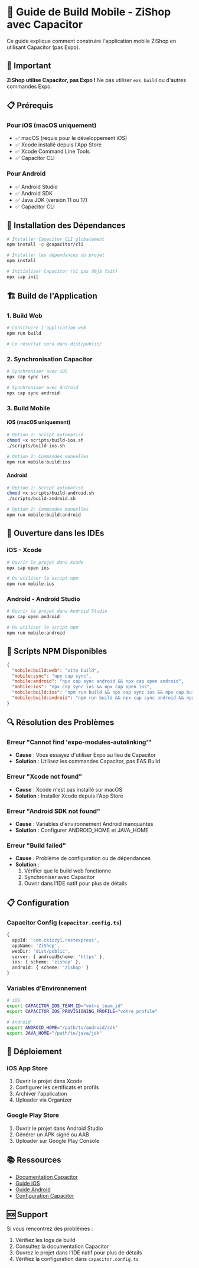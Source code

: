 # 📱 Guide de Build Mobile - ZiShop avec Capacitor

Ce guide explique comment construire l'application mobile ZiShop en utilisant Capacitor (pas Expo).

## 🚨 Important

**ZiShop utilise Capacitor, pas Expo !** Ne pas utiliser `eas build` ou d'autres commandes Expo.

## 📋 Prérequis

### Pour iOS (macOS uniquement)
- ✅ macOS (requis pour le développement iOS)
- ✅ Xcode installé depuis l'App Store
- ✅ Xcode Command Line Tools
- ✅ Capacitor CLI

### Pour Android
- ✅ Android Studio
- ✅ Android SDK
- ✅ Java JDK (version 11 ou 17)
- ✅ Capacitor CLI

## 🔧 Installation des Dépendances

```bash
# Installer Capacitor CLI globalement
npm install -g @capacitor/cli

# Installer les dépendances du projet
npm install

# Initialiser Capacitor (si pas déjà fait)
npx cap init
```

## 🏗️ Build de l'Application

### 1. Build Web
```bash
# Construire l'application web
npm run build

# Le résultat sera dans dist/public/
```

### 2. Synchronisation Capacitor
```bash
# Synchroniser avec iOS
npx cap sync ios

# Synchroniser avec Android
npx cap sync android
```

### 3. Build Mobile

#### iOS (macOS uniquement)
```bash
# Option 1: Script automatisé
chmod +x scripts/build-ios.sh
./scripts/build-ios.sh

# Option 2: Commandes manuelles
npm run mobile:build:ios
```

#### Android
```bash
# Option 1: Script automatisé
chmod +x scripts/build-android.sh
./scripts/build-android.sh

# Option 2: Commandes manuelles
npm run mobile:build:android
```

## 📱 Ouverture dans les IDEs

### iOS - Xcode
```bash
# Ouvrir le projet dans Xcode
npx cap open ios

# Ou utiliser le script npm
npm run mobile:ios
```

### Android - Android Studio
```bash
# Ouvrir le projet dans Android Studio
npx cap open android

# Ou utiliser le script npm
npm run mobile:android
```

## 🎯 Scripts NPM Disponibles

```json
{
  "mobile:build:web": "vite build",
  "mobile:sync": "npx cap sync",
  "mobile:android": "npx cap sync android && npx cap open android",
  "mobile:ios": "npx cap sync ios && npx cap open ios",
  "mobile:build:ios": "npm run build && npx cap sync ios && npx cap build ios",
  "mobile:build:android": "npm run build && npx cap sync android && npx cap build android"
}
```

## 🔍 Résolution des Problèmes

### Erreur "Cannot find 'expo-modules-autolinking'"
- **Cause** : Vous essayez d'utiliser Expo au lieu de Capacitor
- **Solution** : Utilisez les commandes Capacitor, pas EAS Build

### Erreur "Xcode not found"
- **Cause** : Xcode n'est pas installé sur macOS
- **Solution** : Installer Xcode depuis l'App Store

### Erreur "Android SDK not found"
- **Cause** : Variables d'environnement Android manquantes
- **Solution** : Configurer ANDROID_HOME et JAVA_HOME

### Erreur "Build failed"
- **Cause** : Problème de configuration ou de dépendances
- **Solution** : 
  1. Vérifier que le build web fonctionne
  2. Synchroniser avec Capacitor
  3. Ouvrir dans l'IDE natif pour plus de détails

## 📋 Configuration

### Capacitor Config (`capacitor.config.ts`)
```typescript
{
  appId: 'com.ckizzy1.restexpress',
  appName: 'ZiShop',
  webDir: 'dist/public',
  server: { androidScheme: 'https' },
  ios: { scheme: 'zishop' },
  android: { scheme: 'zishop' }
}
```

### Variables d'Environnement
```bash
# iOS
export CAPACITOR_IOS_TEAM_ID="votre_team_id"
export CAPACITOR_IOS_PROVISIONING_PROFILE="votre_profile"

# Android
export ANDROID_HOME="/path/to/android/sdk"
export JAVA_HOME="/path/to/java/jdk"
```

## 🚀 Déploiement

### iOS App Store
1. Ouvrir le projet dans Xcode
2. Configurer les certificats et profils
3. Archiver l'application
4. Uploader via Organizer

### Google Play Store
1. Ouvrir le projet dans Android Studio
2. Générer un APK signé ou AAB
3. Uploader sur Google Play Console

## 📚 Ressources

- [Documentation Capacitor](https://capacitorjs.com/docs)
- [Guide iOS](https://capacitorjs.com/docs/ios)
- [Guide Android](https://capacitorjs.com/docs/android)
- [Configuration Capacitor](https://capacitorjs.com/docs/config)

## 🆘 Support

Si vous rencontrez des problèmes :
1. Vérifiez les logs de build
2. Consultez la documentation Capacitor
3. Ouvrez le projet dans l'IDE natif pour plus de détails
4. Vérifiez la configuration dans `capacitor.config.ts`


